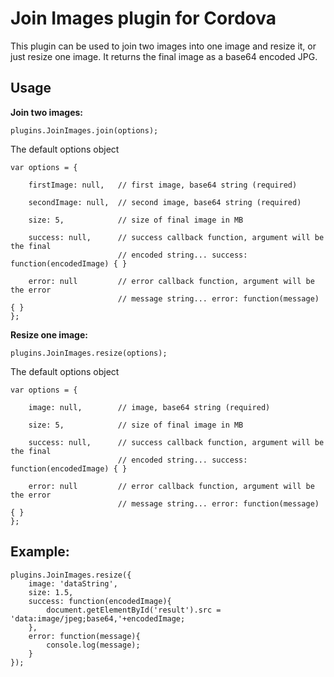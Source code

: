 Join Images plugin for Cordova
======================================================

This plugin can be used to join two images into one image and resize it, or just resize one image. It returns the final image as a base64 encoded JPG.

## Usage

**Join two images:**
```
plugins.JoinImages.join(options);
```

The default options object
```
var options = {

	firstImage: null, 	// first image, base64 string (required)

	secondImage: null, 	// second image, base64 string (required)

	size: 5, 			// size of final image in MB

	success: null,		// success callback function, argument will be the final 
						// encoded string... success: function(encodedImage) { }

	error: null			// error callback function, argument will be the error 
						// message string... error: function(message) { }
};
```

**Resize one image:**
```
plugins.JoinImages.resize(options);
```

The default options object
```
var options = {

	image: null, 		// image, base64 string (required)

	size: 5, 			// size of final image in MB

	success: null,		// success callback function, argument will be the final 
						// encoded string... success: function(encodedImage) { }

	error: null			// error callback function, argument will be the error 
						// message string... error: function(message) { }
};
```

## Example:

```
plugins.JoinImages.resize({
	image: 'dataString',
	size: 1.5,
	success: function(encodedImage){
		document.getElementById('result').src = 'data:image/jpeg;base64,'+encodedImage;
	},
	error: function(message){
		console.log(message);
	}
});
```
